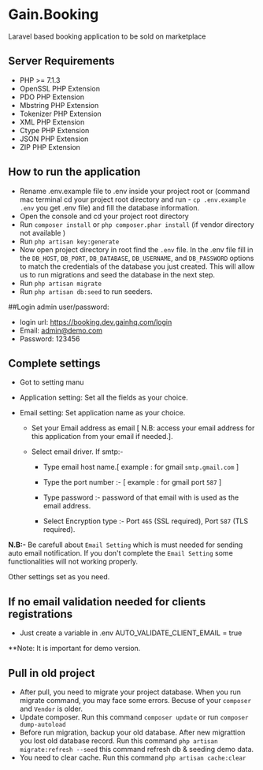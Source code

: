 # Gain.Booking
Laravel based booking application to be sold on marketplace


## Server Requirements

* PHP >= 7.1.3
* OpenSSL PHP Extension
* PDO PHP Extension
* Mbstring PHP Extension
* Tokenizer PHP Extension
* XML PHP Extension
* Ctype PHP Extension
* JSON PHP Extension
* ZIP PHP Extension

## How to run the application

* Rename .env.example file to .env inside your project root or (command mac terminal cd your project root directory and run - `cp .env.example .env` you get .env file) and fill the database information.
* Open the console and cd your project root directory
* Run `composer install` or `php composer.phar install` (if vendor directory not available )
* Run `php artisan key:generate`
* Now open project directory in root find the `.env` file. In the .env file fill in the `DB_HOST`, `DB_PORT`, `DB_DATABASE`, `DB_USERNAME`, and `DB_PASSWORD` options to match the credentials of the database you just created. This will allow us to run migrations and seed the database in the next step.
* Run `php artisan migrate`
* Run `php artisan db:seed` to run seeders.

##Login admin user/password:
* login url: https://booking.dev.gainhq.com/login
* Email: admin@demo.com
* Password: 123456

## Complete settings
* Got to setting manu
* Application setting: Set all the fields as your choice.
* Email setting: Set application name as your choice.
  
  - Set your Email address as email [ N.B: access your email address for this application from your email if needed.].
  
  - Select email driver. If smtp:- 
  
    - Type email host name.[ example : for gmail `smtp.gmail.com` ]
  
    - Type the port number :- [ example : for gmail port `587` ]
    
    - Type password :- password of that email with is used as the email address.

    - Select Encryption type :- Port `465` (SSL required), Port `587` (TLS required).
                                                
**N.B:-** Be carefull about `Email Setting` which is must needed for sending auto email notification. If you don't complete the `Email Setting` some functionalities will not working properly.

Other settings set as you need.

## If no email validation needed for clients registrations
* Just create a variable in .env
  AUTO_VALIDATE_CLIENT_EMAIL = true
 
**Note: It is important for demo version.

## Pull in old project
* After pull, you need to migrate your project database. When you run migrate command, you may face some errors. Becuse of your `composer` and `Vendor` is older.
* Update composer. Run this command  `composer update` or run `composer dump-autoload`
* Before run migration, backup your old database. After new migrattion you lost old database record. Run this command `php artisan migrate:refresh --seed` this command refresh db & seeding demo data.
* You need to clear cache. Run this command `php artisan cache:clear`

